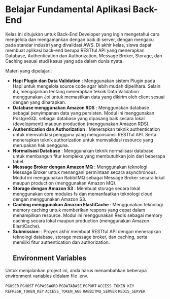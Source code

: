 # Belajar Fundamental Aplikasi Back-End

Kelas ini ditujukan untuk Back-End Developer yang ingin mengetahui cara mengelola dan mengamankan dengan baik di server, dengan mengacu pada
standar industri yang divalidasi AWS. Di akhir kelas, siswa dapat membuat aplikasi back-end berupa RESTful API yang menerapkan Database, Authentication
dan Authorization, Message Broker, Storage, dan Caching sesuai studi kasus yang ada dalam dunia nyata.

Materi yang dipelajari:

- **Hapi Plugin dan Data Validation** : Menggunakan sistem Plugin pada Hapi untuk mengelola source code agar lebih mudah dipelihara. Selain itu, mengajarkan tentang menerapkan teknik Data Validation menggunakan Joi untuk memastikan data yang dikirim oleh client sesuai dengan yang
diharapkan.
- **Database menggunakan Amazon RDS** : Menggunakan database sebagai penyimpanan data yang persisten. Modul ini menggunakan PostgreSQL sebagai database yang dipasang baik secara lokal (development) maupun production (menggunakan Amazon RDS).
- **Authentication dan Authorization** : Menerapkan teknik authentication untuk memvalidasi pengguna yang mengonsumsi RESTful API. Serta menerapkan teknik authorization untuk memvalidasi resource yang merupakan hak pengguna. 
- **Normalisasi Database** : Menggunakan teknik normalisasi database untuk membangun fitur kompleks yang membutuhkan join dari beberapa tabel.
- **Message Broker dengan Amazon MQ** : Menggunakan teknologi Message Broker untuk menangani permintaan secara asynchronous. Modul ini menggunakan RabbitMQ sebagai Message Broker secara lokal maupun production (menggunakan Amazon MQ).
- **Storage dengan Amazon S3** : Membuat storage secara lokal menggunakan core modules fs dan memanfaatkan teknologi cloud dengan menggunakan Amazon S3.
- **Caching menggunakan Amazon ElastiCache** : Menggunakan teknologi memory caching untuk memberikan respons yang cepat dalam menampilkan resource. Modul ini menggunakan Redis sebagai memory caching secara lokal maupun production (menggunakan Amazon ElastiCache).
- **Submission:** : Proyek akhir membuat RESTful API dengan menerapkan teknologi database, storage message broker, dan caching, serta memiliki fitur authentication dan authorization.
  ## Environment Variables
Untuk menjalankan project ini, anda harus menambahkan beberapa environment variables didalam file .env.

`PGUSER`
`PGHOST`
`PGPASSWORD`
`PGDATABASE`
`PGPORT`
`ACCESS_TOKEN_KEY`
`REFRESH_TOKEN_KEY`
`ACCESS_TOKEN_AGE`
`RABBITMQ_SERVER`
`REDIS_SERVER`
